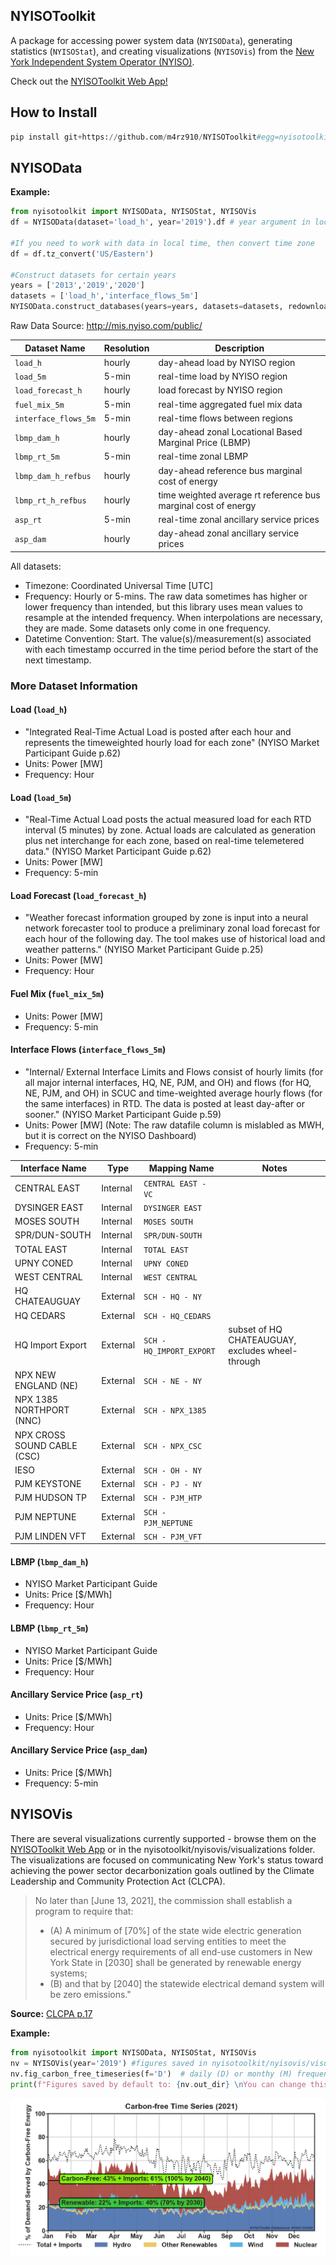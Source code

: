 ## NYISOToolkit

A package for accessing power system data (`NYISOData`), generating statistics (`NYISOStat`), and creating visualizations (`NYISOVis`) from the [New York Independent System Operator (NYISO)](https://www.nyiso.com/).

Check out the [NYISOToolkit Web App!](http://viosimos.com/nyisotoolkit/)

## How to Install

```python
pip install git+https://github.com/m4rz910/NYISOToolkit#egg=nyisotoolkit
```
 
## NYISOData

**Example:**
```python
from nyisotoolkit import NYISOData, NYISOStat, NYISOVis
df = NYISOData(dataset='load_h', year='2019').df # year argument in local time, but returns dataset in UTC

#If you need to work with data in local time, then convert time zone
df = df.tz_convert('US/Eastern')

#Construct datasets for certain years
years = ['2013','2019','2020']
datasets = ['load_h','interface_flows_5m']
NYISOData.construct_databases(years=years, datasets=datasets, redownload=True, reconstruct=True, create_csvs=False)
```

Raw Data Source: http://mis.nyiso.com/public/

Dataset Name | Resolution | Description
--- | --- | --
`load_h` | hourly | day-ahead load by NYISO region
`load_5m` | 5-min | real-time load by NYISO region
`load_forecast_h` | hourly | load forecast by NYISO region
`fuel_mix_5m` | 5-min | real-time aggregated fuel mix data
`interface_flows_5m` | 5-min | real-time flows between regions
`lbmp_dam_h` | hourly | day-ahead zonal Locational Based Marginal Price (LBMP)
`lbmp_rt_5m` | 5-min | real-time zonal LBMP
`lbmp_dam_h_refbus` | hourly | day-ahead reference bus marginal cost of energy
`lbmp_rt_h_refbus` | hourly | time weighted average rt reference bus marginal cost of energy
`asp_rt` | 5-min | real-time zonal ancillary service prices
`asp_dam` | hourly | day-ahead zonal ancillary service prices

All datasets:

* Timezone: Coordinated Universal Time [UTC]
* Frequency: Hourly or 5-mins. The raw data sometimes has higher or lower frequency than intended, but this library uses mean values to resample at the intended frequency. When interpolations are necessary, they are made. Some datasets only come in one frequency.
* Datetime Convention: Start. The value(s)/measurement(s) associated with each timestamp occurred in the time period before the start of the next timestamp.

### More Dataset Information

#### Load (`load_h`)

* "Integrated Real-Time Actual Load is posted after each hour and represents the timeweighted hourly load for each zone" (NYISO Market Participant Guide p.62)
* Units: Power [MW]
* Frequency: Hour

#### Load (`load_5m`)

* "Real-Time Actual Load posts the actual measured load for each RTD interval (5 minutes) by zone.
Actual loads are calculated as generation plus net interchange for each zone, based on real-time telemetered data." (NYISO Market Participant Guide p.62)
* Units: Power [MW]
* Frequency: 5-min

#### Load Forecast (`load_forecast_h`)

* "Weather forecast information grouped by zone is input into a neural network forecaster tool to produce a preliminary zonal load forecast for each hour of the following day. The tool makes use of historical load and weather patterns." (NYISO Market Participant Guide p.25)
* Units: Power [MW]
* Frequency: Hour

#### Fuel Mix (`fuel_mix_5m`)

* Units: Power [MW]
* Frequency: 5-min

#### Interface Flows (`interface_flows_5m`)

* "Internal/ External Interface Limits and Flows consist of hourly limits (for all major internal interfaces, HQ, NE, PJM, and OH) and flows (for HQ, NE, PJM, and OH) in SCUC and time-weighted average hourly flows (for the same interfaces) in RTD. The data is posted at least day-after or sooner." (NYISO Market Participant Guide p.59)
* Units: Power [MW] (Note: The raw datafile column is mislabled as MWH, but it is correct on the NYISO Dashboard)
* Frequency: 5-min

Interface Name | Type | Mapping Name | Notes
--- | --- | --- | ---
CENTRAL EAST | Internal | `CENTRAL EAST - VC`
DYSINGER EAST | Internal | `DYSINGER EAST`
MOSES SOUTH | Internal | `MOSES SOUTH`
SPR/DUN-SOUTH | Internal | `SPR/DUN-SOUTH`
TOTAL EAST | Internal | `TOTAL EAST`
UPNY CONED | Internal | `UPNY CONED`
WEST CENTRAL | Internal | `WEST CENTRAL`
HQ CHATEAUGUAY | External | `SCH - HQ - NY`
HQ CEDARS | External | `SCH - HQ_CEDARS`
HQ Import Export | External | `SCH - HQ_IMPORT_EXPORT` | subset of HQ CHATEAUGUAY, excludes wheel-through
NPX NEW ENGLAND (NE) | External | `SCH - NE - NY`
NPX 1385 NORTHPORT (NNC) | External | `SCH - NPX_1385`
NPX CROSS SOUND CABLE (CSC) | External | `SCH - NPX_CSC`
IESO | External | `SCH - OH - NY`
PJM KEYSTONE | External | `SCH - PJ - NY`
PJM HUDSON TP | External | `SCH - PJM_HTP`
PJM NEPTUNE | External | `SCH - PJM_NEPTUNE`
PJM LINDEN VFT | External | `SCH - PJM_VFT`

#### LBMP (`lbmp_dam_h`)

* NYISO Market Participant Guide
* Units: Price [$/MWh]
* Frequency: Hour

#### LBMP (`lbmp_rt_5m`)

* NYISO Market Participant Guide
* Units: Price [$/MWh]
* Frequency: Hour

#### Ancillary Service Price (`asp_rt`)

* Units: Price [$/MWh]
* Frequency: Hour

#### Ancillary Service Price (`asp_dam`)

* Units: Price [$/MWh]
* Frequency: 5-min

## NYISOVis
There are several visualizations currently supported - browse them on the [NYISOToolkit Web App](http://viosimos.com/nyisotoolkit/) or in the nyisotoolkit/nyisovis/visualizations folder. The visualizations are focused on communicating New York's status toward achieving the power sector decarbonization goals outlined by the Climate Leadership and Community Protection Act (CLCPA). 

> No later than [June 13, 2021], the commission shall establish a program to require that:
>
> * (A) A minimum of [70%] of the state wide electric generation secured by jurisdictional load serving entities to meet the electrical energy requirements of all end-use customers in New York State in [2030] shall  be generated by  renewable  energy  systems;
> * (B) and that by [2040] the  statewide  electrical demand system will be zero emissions."

**Source:** [CLCPA p.17](https://www.nysenate.gov/legislation/bills/2019/s6599)

**Example:**

```python
from nyisotoolkit import NYISOData, NYISOStat, NYISOVis
nv = NYISOVis(year='2019') #figures saved in nyisotoolkit/nyisovis/visualization folder by default.  
nv.fig_carbon_free_timeseries(f='D')  # daily (D) or monthy (M) frequency is recommended
print(f"Figures saved by default to: {nv.out_dir} \nYou can change this by passing a pathlib object to the out_dir parameter in the NYISOVis object initialization.")
```
![CLCPA](nyisotoolkit/nyisovis/visualizations/2021_carbon_free_timeseries_D.png)
